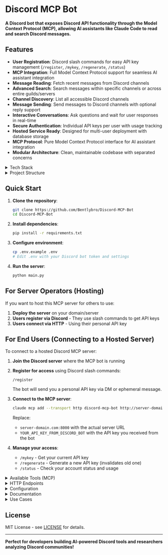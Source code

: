 # Discord MCP Bot

**A Discord bot that exposes Discord API functionality through the Model Context Protocol (MCP), allowing AI assistants like Claude Code to read and search Discord messages.**

## Features

- **User Registration**: Discord slash commands for easy API key management (`/register`, `/mykey`, `/regenerate`, `/status`)
- **MCP Integration**: Full Model Context Protocol support for seamless AI assistant integration
- **Message Reading**: Fetch recent messages from Discord channels
- **Advanced Search**: Search messages within specific channels or across entire guilds/servers
- **Channel Discovery**: List all accessible Discord channels
- **Message Sending**: Send messages to Discord channels with optional reply support
- **Interactive Conversations**: Ask questions and wait for user responses in real-time
- **Secure Authentication**: Individual API keys per user with usage tracking
- **Hosted Service Ready**: Designed for multi-user deployment with database storage
- **MCP Protocol**: Pure Model Context Protocol interface for AI assistant integration
- **Modular Architecture**: Clean, maintainable codebase with separated concerns

<details>
<summary>Tech Stack</summary>

- **Python 3.8+**
- **Discord.py** - Discord API wrapper
- **FastAPI** - Modern web framework
- **Pydantic** - Data validation
- **Model Context Protocol** - AI integration standard

</details>

<details>
<summary>Project Structure</summary>

```
src/
├── api/          # FastAPI routes & middleware
├── config/       # Settings & configuration
├── discord_bot/  # Discord bot logic
├── mcp/          # MCP protocol handling
└── models/       # Pydantic data models
```

</details>

## Quick Start

1. **Clone the repository**:
   ```bash
   git clone https://github.com/Bentlybro/Discord-MCP-Bot
   cd Discord-MCP-Bot
   ```

2. **Install dependencies**:
   ```bash
   pip install -r requirements.txt
   ```

3. **Configure environment**:
   ```bash
   cp .env.example .env
   # Edit .env with your Discord bot token and settings
   ```

4. **Run the server**:
   ```bash
   python main.py
   ```

## For Server Operators (Hosting)

If you want to host this MCP server for others to use:

1. **Deploy the server** on your domain/server
2. **Users register via Discord** - They use slash commands to get API keys
3. **Users connect via HTTP** - Using their personal API key

## For End Users (Connecting to a Hosted Server)

To connect to a hosted Discord MCP server:

1. **Join the Discord server** where the MCP bot is running

2. **Register for access** using Discord slash commands:
   ```
   /register
   ```
   The bot will send you a personal API key via DM or ephemeral message.

3. **Connect to the MCP server**:
   ```bash
   claude mcp add --transport http discord-mcp-bot http://server-domain.com:8000 --header "Authorization: Bearer YOUR_API_KEY_FROM_DISCORD_BOT"
   ```

   Replace:
   - `server-domain.com:8000` with the actual server URL
   - `YOUR_API_KEY_FROM_DISCORD_BOT` with the API key you received from the bot

4. **Manage your access**:
   - `/mykey` - Get your current API key
   - `/regenerate` - Generate a new API key (invalidates old one)
   - `/status` - Check your account status and usage

<details>
<summary>Available Tools (MCP)</summary>

- `get_discord_messages` - Fetch recent messages from a channel
- `search_discord_messages` - Search messages in a specific channel
- `search_guild_messages` - Search messages across an entire guild
- `get_message_by_url` - Get a specific message by Discord URL
- `list_discord_channels` - List all accessible channels
- `send_discord_message` - Send messages to Discord channels (with reply support)
- `ask_discord_question` - Send a question and wait for user responses (interactive conversations)
- `list_guild_users` - List all real users (not bots) in a specific guild
- `list_all_users` - List all real users (not bots) across all accessible guilds

</details>

<details>
<summary>HTTP Endpoints</summary>

- `GET /` - Health check and service info
- `GET /health` - Simple health check for monitoring
- `POST /` - **MCP protocol handler** (main interface)

</details>

<details>
<summary>Configuration</summary>

Set these environment variables in your `.env` file:

- `DISCORD_TOKEN` - Your Discord bot token (required)
- `ALLOWED_GUILDS` - Comma-separated guild IDs (optional - restricts to specific servers)
- `ALLOWED_CHANNELS` - Comma-separated channel IDs (optional - restricts to specific channels)
- `API_HOST` - Server host (default: 0.0.0.0)
- `API_PORT` - Server port (default: 8000)

</details>

<details>
<summary>Documentation</summary>

- [Setup Instructions](MCP_SETUP.md)
- [Environment Configuration](.env.example)
- [MCP Configuration](mcp_config.example.json)

</details>

<details>
<summary>Use Cases</summary>

- **AI-Powered Discord Analysis**: Let Claude Code analyze your server conversations
- **Interactive Discord Bots**: Create AI assistants that can have real-time conversations
- **Message Retrieval**: Programmatically access Discord message history
- **Content Search**: Find specific discussions across channels
- **Server Management**: Automate Discord content analysis and moderation
- **Research & Analytics**: Extract insights from Discord communities
- **Customer Support**: AI agents that can ask clarifying questions and respond contextually

</details>

## License

MIT License - see [LICENSE](LICENSE) for details.

---

**Perfect for developers building AI-powered Discord tools and researchers analyzing Discord communities!**